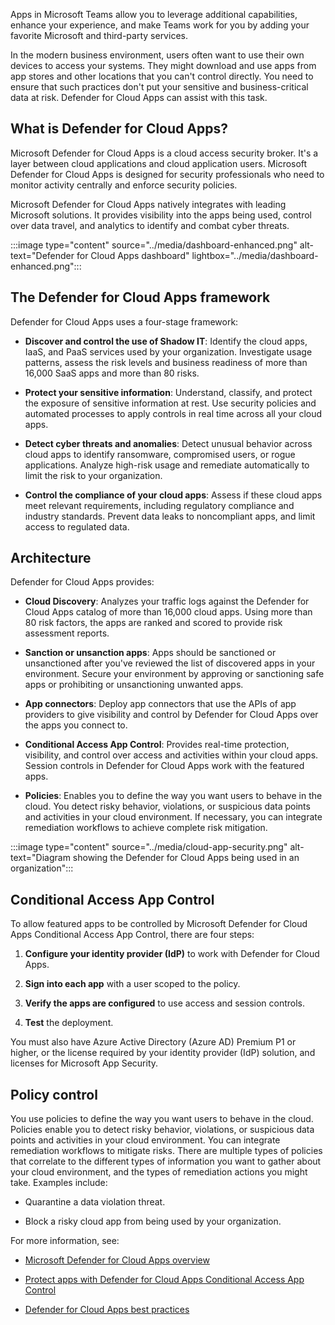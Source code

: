 Apps in Microsoft Teams allow you to leverage additional capabilities, enhance your experience, and make Teams work for you by adding your favorite Microsoft and third-party services.

In the modern business environment, users often want to use their own devices to access your systems. They might download and use apps from app stores and other locations that you can't control directly. You need to ensure that such practices don't put your sensitive and business-critical data at risk. Defender for Cloud Apps can assist with this task.

## What is Defender for Cloud Apps?

Microsoft Defender for Cloud Apps is a cloud access security broker. It's a layer between cloud applications and cloud application users. Microsoft Defender for Cloud Apps is designed for security professionals who need to monitor activity centrally and enforce security policies.

Microsoft Defender for Cloud Apps natively integrates with leading Microsoft solutions. It provides visibility into the apps being used, control over data travel, and analytics to identify and combat cyber threats.

:::image type="content" source="../media/dashboard-enhanced.png" alt-text="Defender for Cloud Apps dashboard" lightbox="../media/dashboard-enhanced.png":::

## The Defender for Cloud Apps framework

Defender for Cloud Apps uses a four-stage framework:

- **Discover and control the use of Shadow IT**: Identify the cloud apps, IaaS, and PaaS services used by your organization. Investigate usage patterns, assess the risk levels and business readiness of more than 16,000 SaaS apps and more than 80 risks.

- **Protect your sensitive information**: Understand, classify, and protect the exposure of sensitive information at rest. Use security policies and automated processes to apply controls in real time across all your cloud apps.

- **Detect cyber threats and anomalies**: Detect unusual behavior across cloud apps to identify ransomware, compromised users, or rogue applications. Analyze high-risk usage and remediate automatically to limit the risk to your organization.

- **Control the compliance of your cloud apps**: Assess if these cloud apps meet relevant requirements, including regulatory compliance and industry standards. Prevent data leaks to noncompliant apps, and limit access to regulated data.

## Architecture

Defender for Cloud Apps provides:

- **Cloud Discovery**: Analyzes your traffic logs against the Defender for Cloud Apps catalog of more than 16,000 cloud apps. Using more than 80 risk factors, the apps are ranked and scored to provide risk assessment reports.

- **Sanction or unsanction apps**: Apps should be sanctioned or unsanctioned after you've reviewed the list of discovered apps in your environment. Secure your environment by approving or sanctioning safe apps or prohibiting or unsanctioning unwanted apps.

- **App connectors**: Deploy app connectors that use the APIs of app providers to give visibility and control by Defender for Cloud Apps over the apps you connect to.

- **Conditional Access App Control**: Provides real-time protection, visibility, and control over access and activities within your cloud apps. Session controls in Defender for Cloud Apps work with the featured apps.

- **Policies**: Enables you to define the way you want users to behave in the cloud. You detect risky behavior, violations, or suspicious data points and activities in your cloud environment. If necessary, you can integrate remediation workflows to achieve complete risk mitigation.

:::image type="content" source="../media/cloud-app-security.png" alt-text="Diagram showing the Defender for Cloud Apps being used in an organization":::

## Conditional Access App Control

To allow featured apps to be controlled by Microsoft Defender for Cloud Apps Conditional Access App Control, there are four steps:

1. **Configure your identity provider (IdP)** to work with Defender for Cloud Apps.

2. **Sign into each app** with a user scoped to the policy.

3. **Verify the apps are configured** to use access and session controls.

4. **Test** the deployment.

You must also have Azure Active Directory (Azure AD) Premium P1 or higher, or the license required by your identity provider (IdP) solution, and licenses for Microsoft App Security.

## Policy control

You use policies to define the way you want users to behave in the cloud. Policies enable you to detect risky behavior, violations, or suspicious data points and activities in your cloud environment. You can integrate remediation workflows to mitigate risks. There are multiple types of policies that correlate to the different types of information you want to gather about your cloud environment, and the types of remediation actions you might take. Examples include:

- Quarantine a data violation threat.

- Block a risky cloud app from being used by your organization.

For more information, see:

- [Microsoft Defender for Cloud Apps overview](/cloud-app-security/what-is-cloud-app-security?azure-portal=true)

- [Protect apps with Defender for Cloud Apps Conditional Access App Control](https://docs.microsoft.com/cloud-app-security/proxy-intro-aad#featured-apps?azure-portal=true)

- [Defender for Cloud Apps best practices](/cloud-app-security/best-practices?azure-portal=true)
